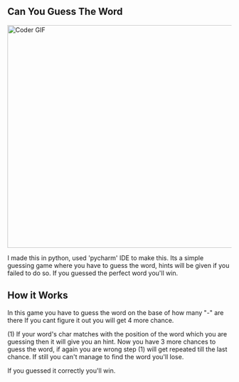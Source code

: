 ## Can You Guess The Word

<img align="center" src="https://i.ytimg.com/vi/HwOKw7UFxuQ/maxresdefault.jpg" alt="Coder GIF" width="700" height="500">
                                                                                                                                               
I made this in python, used 'pycharm' IDE to make this.
Its a simple guessing game where you have to guess the word, hints will be given if you failed to do so.
If you guessed the perfect word you'll win.

## How it Works

In this game you have to guess the word on the base of how many "-" are there 
If you cant figure it out you will get 4 more chance. 

(1) If your word's char matches with the position of the word which you are 
    guessing then it will give you an hint.
Now you have 3 more chances to guess the word, if again you are wrong 
step (1) will get repeated till the last chance.
If still you can't manage to find the word you'll lose.

If you guessed it correctly you'll win.
